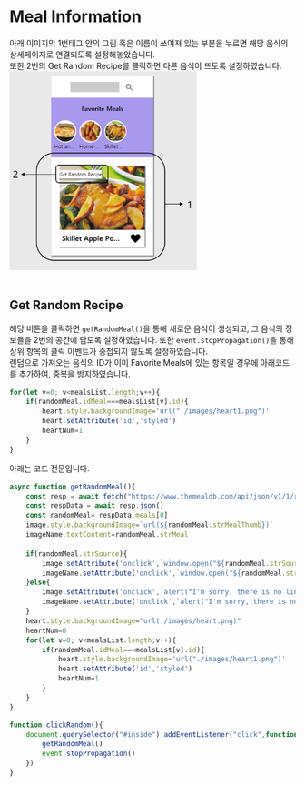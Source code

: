 # Meal Information
아래 이미지의 1번태그 안의 그림 혹은 이름이 쓰여져 있는 부분을 누르면 해당 음식의 상세페이지로 연결되도록 설정해놓았습니다.  
또한 2번의 Get Random Recipe를 클릭하면 다른 음식이 뜨도록 설정하였습니다.  
<img src="./readmeImages/5.PNG" width="330px">  
<br>

## Get Random Recipe
해당 버튼을 클릭하면 `getRandomMeal()`을 통해 새로운 음식이 생성되고, 그 음식의 정보들을 2번의 공간에 담도록 설정하였습니다. 또한 `event.stopPropagation()`을 통해 상위 항목의 클릭 이벤트가 중첩되지 않도록 설정하였습니다.  
랜덤으로 가져오는 음식의 ID가 이미 Favorite Meals에 있는 항목일 경우에 아래코드를 추가하여, 중복을 방지하였습니다.
```js
for(let v=0; v<mealsList.length;v++){
    if(randomMeal.idMeal===mealsList[v].id){
        heart.style.backgroundImage='url("./images/heart1.png")'
        heart.setAttribute('id','styled')
        heartNum=1
    }
}
```
아래는 코드 전문입니다.

```js
async function getRandomMeal(){
    const resp = await fetch("https://www.themealdb.com/api/json/v1/1/random.php")
    const respData = await resp.json()
    const randomMeal= respData.meals[0]
    image.style.backgroundImage=`url(${randomMeal.strMealThumb})`
    imageName.textContent=randomMeal.strMeal
    
    if(randomMeal.strSource){
        image.setAttribute('onclick',`window.open("${randomMeal.strSource}")`)
        imageName.setAttribute('onclick',`window.open("${randomMeal.strSource}")`)
    }else{
        image.setAttribute('onclick',`alert("I'm sorry, there is no linked website")`)
        imageName.setAttribute('onclick',`alert("I'm sorry, there is no linked website")`)
    }
    heart.style.backgroundImage="url(./images/heart.png)"
    heartNum=0
    for(let v=0; v<mealsList.length;v++){
        if(randomMeal.idMeal===mealsList[v].id){
            heart.style.backgroundImage='url("./images/heart1.png")'
            heart.setAttribute('id','styled')
            heartNum=1
        }
    }
}
```
```js
function clickRandom(){
    document.querySelector("#inside").addEventListener("click",function(event){
        getRandomMeal()
        event.stopPropagation()
    })
}
```